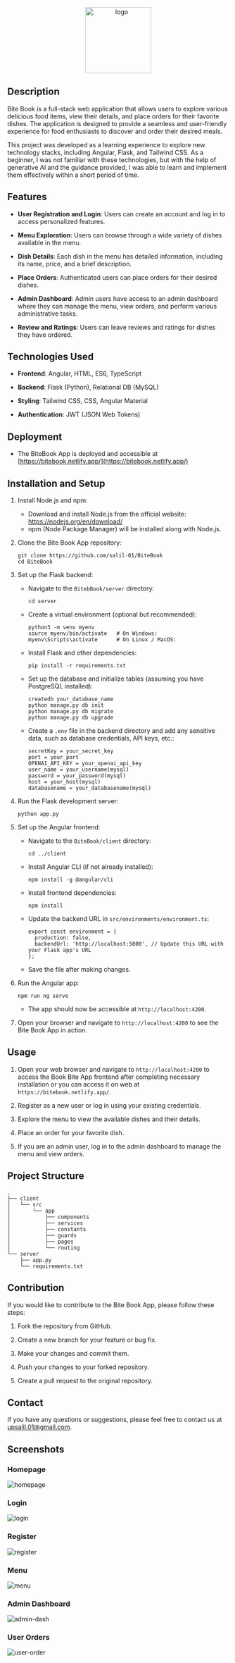 <div align="center">
    <img src="https://res.cloudinary.com/dn6unnbju/image/upload/v1689424108/foodapp_ac0lae.png" alt="logo" width="150px" height="150px">
</div>

## Description

Bite Book is a full-stack web application that allows users to explore various delicious food items, view their details, and place orders for their favorite dishes. The application is designed to provide a seamless and user-friendly experience for food enthusiasts to discover and order their desired meals.

This project was developed as a learning experience to explore new technology stacks, including Angular, Flask, and Tailwind CSS. As a beginner, I was not familiar with these technologies, but with the help of generative AI and the guidance provided, I was able to learn and implement them effectively within a short period of time.

## Features

- **User Registration and Login**: Users can create an account and log in to access personalized features.

- **Menu Exploration**: Users can browse through a wide variety of dishes available in the menu.

- **Dish Details**: Each dish in the menu has detailed information, including its name, price, and a brief description.

- **Place Orders**: Authenticated users can place orders for their desired dishes.

- **Admin Dashboard**: Admin users have access to an admin dashboard where they can manage the menu, view orders, and perform various administrative tasks.

- **Review and Ratings**: Users can leave reviews and ratings for dishes they have ordered.

## Technologies Used

- **Frontend**: Angular, HTML, ES6, TypeScript

- **Backend**: Flask (Python), Relational DB (MySQL)

- **Styling**: Tailwind CSS, CSS, Angular Material

- **Authentication**: JWT (JSON Web Tokens)

## Deployment

- The BiteBook App is deployed and accessible at [https://bitebook.netlify.app/](https://bitebook.netlify.app/)

## Installation and Setup

1. Install Node.js and npm:

   - Download and install Node.js from the official website: https://nodejs.org/en/download/
   - npm (Node Package Manager) will be installed along with Node.js.

2. Clone the Bite Book App repository:

   ```
   git clone https://github.com/salil-01/BiteBook
   cd BiteBook
   ```

3. Set up the Flask backend:

   - Navigate to the `BitebBook/server` directory:
     ```
     cd server
     ```
   - Create a virtual environment (optional but recommended):
     ```
     python3 -m venv myenv
     source myenv/bin/activate   # On Windows:
     myenv\Scripts\activate      # On Linux / MacOS:
     ```
   - Install Flask and other dependencies:
     ```
     pip install -r requirements.txt
     ```
   - Set up the database and initialize tables (assuming you have PostgreSQL installed):
     ```
     createdb your_database_name
     python manage.py db init
     python manage.py db migrate
     python manage.py db upgrade
     ```
   - Create a `.env` file in the backend directory and add any sensitive data, such as database credentials, API keys, etc.:
     ```
     secretKey = your_secret_key
     port = your_port
     OPENAI_API_KEY = your_openai_api_key
     user_name = your_username(mysql)
     password = your_password(mysql)
     host = your_host(mysql)
     databasename = your_databasename(mysql)
     ```

4. Run the Flask development server:

   ```
   python app.py
   ```

5. Set up the Angular frontend:

   - Navigate to the `BiteBook/client` directory:
     ```
     cd ../client
     ```
   - Install Angular CLI (if not already installed):
     ```
     npm install -g @angular/cli
     ```
   - Install frontend dependencies:
     ```
     npm install
     ```
   - Update the backend URL in `src/environments/environment.ts`:
     ```
     export const environment = {
       production: false,
       backendUrl: 'http://localhost:5000', // Update this URL with your Flask app's URL
     };
     ```
   - Save the file after making changes.

6. Run the Angular app:

   ```
   npm run ng serve
   ```

   - The app should now be accessible at `http://localhost:4200`.

7. Open your browser and navigate to `http://localhost:4200` to see the Bite Book App in action.

## Usage

1. Open your web browser and navigate to `http://localhost:4200` to access the Book Bite App frontend after completing necessary installation
   or you can access it on web at `https://bitebook.netlify.app/`.

3. Register as a new user or log in using your existing credentials.

4. Explore the menu to view the available dishes and their details.

5. Place an order for your favorite dish.

6. If you are an admin user, log in to the admin dashboard to manage the menu and view orders.

## Project Structure

```
.
├── client
│   └── src
│       └── app
│           ├── components
│           ├── services
│           ├── constants
│           ├── guards
│           ├── pages
│           └── routing
└── server
    ├── app.py
    └── requirements.txt
```

## Contribution

If you would like to contribute to the Bite Book App, please follow these steps:

1. Fork the repository from GitHub.

2. Create a new branch for your feature or bug fix.

3. Make your changes and commit them.

4. Push your changes to your forked repository.

5. Create a pull request to the original repository.

## Contact

If you have any questions or suggestions, please feel free to contact us at upsalil.01@gmail.com.

## Screenshots

### Homepage
![homepage](https://github.com/salil-01/BiteBook/assets/115460357/93a1771a-6527-4727-979a-d468a73b19cb)


### Login
![login](https://github.com/salil-01/BiteBook/assets/115460357/70059f02-c148-49e7-927c-5117049ed8c3)


### Register
![register](https://github.com/salil-01/BiteBook/assets/115460357/1a3dd938-729f-49f8-82d7-610bfff8955e)


### Menu
![menu](https://github.com/salil-01/BiteBook/assets/115460357/2320e385-312d-4f9c-b6de-4c40c26343b7)


### Admin Dashboard
![admin-dash](https://github.com/salil-01/BiteBook/assets/115460357/412acffc-e67d-433b-9cbb-75a066aefacb)

### User Orders
![user-order](https://github.com/salil-01/BiteBook/assets/115460357/aeeb905f-5cae-4fd5-8ab4-0b6f33fc823b)



